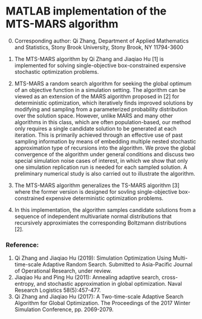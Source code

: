 # MATLAB implementation of the MTS-MARS algorithm

0. Corresponding author: Qi Zhang, Department of Applied Mathematics and Statistics, Stony Brook University, Stony Brook, NY 11794-3600

1. The MTS-MARS algorithm by Qi Zhang and Jiaqiao Hu [1] is implemented for solving single-objective box-constrained expensive stochastic optimization problems.

2. MTS-MARS a random search algorithm for seeking the global optimum of an objective function in a simulation setting. The algorithm can be viewed as an extension of the MARS algorithm proposed in [2] for deterministic optimization, which iteratively finds improved solutions by modifying and sampling from a parameterized probability distribution over the solution space. However, unlike MARS and many other algorithms in this class, which are often population-based, our method only requires a single candidate solution to be generated at each iteration. This is primarily achieved through an effective use of past sampling information by means of embedding multiple nested stochastic approximation type of recursions into the algorithm. We prove the global convergence of the algorithm under general conditions and discuss two special simulation noise cases of interest, in which we show that only one simulation replication run is needed for each sampled solution. A preliminary numerical study is also carried out to illustrate the algorithm.

3. The MTS-MARS algorithm generalizes the TS-MARS algorithm [3] where the former version is designed for sovling single-objective box-constrained expensive deterministic optimization problems.

4. In this implementation, the algorithm samples candidate solutions from a sequence of independent multivariate normal distributions that recursively  approximiates the corresponding Boltzmann distributions [2].

### Reference:
1. Qi Zhang and Jiaqiao Hu (2019): Simulation Optimization Using Multi-time-scale Adaptive Random Search. Submitted to Asia-Pacific Journal of Operational Research, under review.
2. Jiaqiao Hu and Ping Hu (2011): Annealing adaptive search, cross-entropy, and stochastic approximation in global optimization. Naval Research Logistics 58(5):457-477.
3. Qi Zhang and Jiaqiao Hu (2017): A Two-time-scale Adaptive Search Algorithm for Global Optimization. The Proceedings of the 2017 Winter Simulation Conference, pp. 2069-2079.
